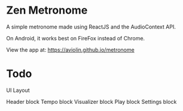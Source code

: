 # Zen Metronome

A simple metronome made using ReactJS and the AudioContext API. 

On Android, it works best on FireFox instead of Chrome.

View the app at: https://aviolin.github.io/metronome

# Todo

UI Layout

Header block
Tempo block
Visualizer block
Play block
Settings block
